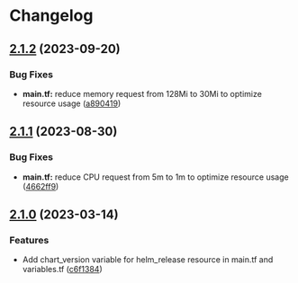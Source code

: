 # Changelog

## [2.1.2](https://github.com/releaseband/terraform-domain-exporter/compare/v2.1.1...v2.1.2) (2023-09-20)


### Bug Fixes

* **main.tf:** reduce memory request from 128Mi to 30Mi to optimize resource usage ([a890419](https://github.com/releaseband/terraform-domain-exporter/commit/a890419725e1c3f44270c08cc20a810f4b8f87c6))

## [2.1.1](https://github.com/releaseband/terraform-domain-exporter/compare/v2.1.0...v2.1.1) (2023-08-30)


### Bug Fixes

* **main.tf:** reduce CPU request from 5m to 1m to optimize resource usage ([4662ff9](https://github.com/releaseband/terraform-domain-exporter/commit/4662ff99177db40c6777e3da0f8b989219f710fd))

## [2.1.0](https://github.com/releaseband/terraform-domain-exporter/compare/v2.0.0...v2.1.0) (2023-03-14)


### Features

* Add chart_version variable for helm_release resource in main.tf and variables.tf ([c6f1384](https://github.com/releaseband/terraform-domain-exporter/commit/c6f1384957516f835c09ef757a2378f35f6cab9d))
